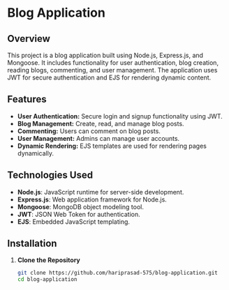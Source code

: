 # Blog Application

## Overview

This project is a blog application built using Node.js, Express.js, and Mongoose. It includes functionality for user authentication, blog creation, reading blogs, commenting, and user management. The application uses JWT for secure authentication and EJS for rendering dynamic content.

## Features

- **User Authentication:** Secure login and signup functionality using JWT.
- **Blog Management:** Create, read, and manage blog posts.
- **Commenting:** Users can comment on blog posts.
- **User Management:** Admins can manage user accounts.
- **Dynamic Rendering:** EJS templates are used for rendering pages dynamically.

## Technologies Used

- **Node.js**: JavaScript runtime for server-side development.
- **Express.js**: Web application framework for Node.js.
- **Mongoose**: MongoDB object modeling tool.
- **JWT**: JSON Web Token for authentication.
- **EJS**: Embedded JavaScript templating.

## Installation

1. **Clone the Repository**

   ```bash
   git clone https://github.com/hariprasad-575/blog-application.git
   cd blog-application

